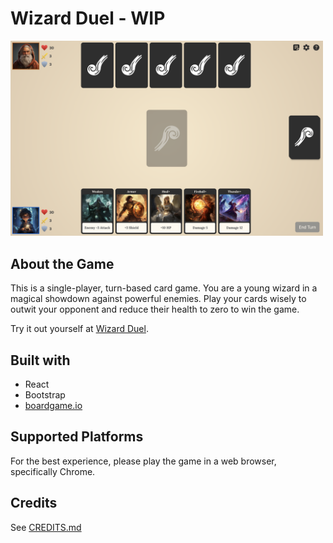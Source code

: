 # Wizard Duel - WIP

<img src="github/game-screenshot.png" alt="game screenshot" width="500">

## About the Game

This is a single-player, turn-based card game. You are a young wizard in a magical showdown against powerful enemies. Play your cards wisely to outwit your opponent and reduce their health to zero to win the game.

Try it out yourself at [Wizard Duel](https://wizard-duel-ten.vercel.app/game).

## Built with

- React
- Bootstrap
- [boardgame.io](https://boardgame.io/)

## Supported Platforms

For the best experience, please play the game in a web browser, specifically Chrome.

## Credits

See [CREDITS.md](./CREDITS.md)
